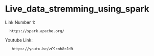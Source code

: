 # Live_data_stremming_using_spark

Link Number 1:

      https://spark.apache.org/
      
Youtube Link:
    
       https://youtu.be/zC9cnh8rJd0
       

